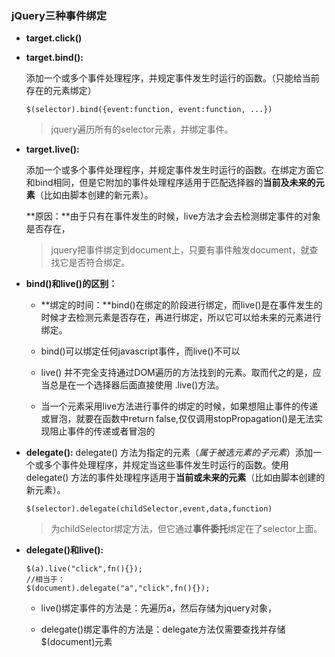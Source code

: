 ### jQuery三种事件绑定

* **target.click()**

* **target.bind():** 

	添加一个或多个事件处理程序，并规定事件发生时运行的函数。（只能给当前存在的元素绑定）

	```
	$(selector).bind({event:function, event:function, ...})
	```
	> jquery遍历所有的selector元素，并绑定事件。


* **target.live():** 

	添加一个或多个事件处理程序，并规定事件发生时运行的函数。在绑定方面它和bind相同，但是它附加的事件处理程序适用于匹配选择器的**当前及未来的元素**（比如由脚本创建的新元素）。
	
	**原因：**由于只有在事件发生的时候，live方法才会去检测绑定事件的对象是否存在，
	
	> jquery把事件绑定到document上，只要有事件触发document，就查找它是否符合绑定。


* **bind()和live()的区别：**

	* **绑定的时间：**bind()在绑定的阶段进行绑定，而live()是在事件发生的时候才去检测元素是否存在，再进行绑定，所以它可以给未来的元素进行绑定。
	
	* bind()可以绑定任何javascript事件，而live()不可以
	
	* live() 并不完全支持通过DOM遍历的方法找到的元素。取而代之的是，应当总是在一个选择器后面直接使用 .live()方法。 
	
	* 当一个元素采用live方法进行事件的绑定的时候，如果想阻止事件的传递或冒泡，就要在函数中return false,仅仅调用stopPropagation()是无法实现阻止事件的传递或者冒泡的
	
	
* **delegate():** delegate() 方法为指定的元素（*属于被选元素的子元素*）添加一个或多个事件处理程序，并规定当这些事件发生时运行的函数。使用 delegate() 方法的事件处理程序适用于**当前或未来的元素**（比如由脚本创建的新元素）。

	```
	$(selector).delegate(childSelector,event,data,function)
	```
	> 为childSelector绑定方法，但它通过**事件委托**绑定在了selector上面。



* **delegate()和live():**

	```
	$(a).live("click",fn(){});
	//相当于：
	$(document).delegate("a","click",fn(){});
	```

	* live()绑定事件的方法是：先遍历a，然后存储为jquery对象，
	
	* delegate()绑定事件的方法是：delegate方法仅需要查找并存储$(document)元素